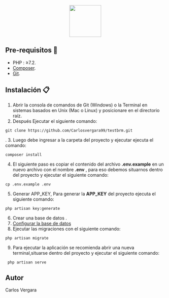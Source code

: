 
<p align="center"><img src="https://cms-assets.tutsplus.com/uploads/users/769/posts/25334/preview_image/get-started-with-laravel-6-400x277.png" width="100"></p>



## Pre-requisitos :pencil:

- PHP : ≥7.2.
- [Composer](https://getcomposer.org/download/).
- [Git](https://git-scm.com/).
  
## Instalación :clipboard:

1. Abrir  la consola de comandos de Git (Windows) o la Terminal en sistemas basados en Unix (Mac o Linux) y posicionare en el directorio raíz.
2. Después Ejecutar el siguiente comando:  
```
git clone https://github.com/Carlosvergara99/testbrm.git
```
.
3. Luego debe ingresar a la carpeta del proyecto y ejecutar ejecuta el comando:
```
composer install
```
4. El siguiente paso es copiar el contenido del archivo **.env.example** en un nuevo archivo con el nombre **.env** , para eso debemos situarnos dentro del proyecto y ejecutar el siguiente comando:
 
```
cp .env.example .env

```
5. Generar APP_KEY, Para generar la **APP_KEY** del proyecto ejecuta el siguiente comando: 
```
php artisan key:generate

```

6. Crear una base de datos .
7. [Configurar la base de datos](https://richos.gitbooks.io/laravel-5/content/capitulos/chapter3.html)
8. Ejecutar las migraciones con el siguiente comando:

```
php artisan migrate

```

9. Para ejecutar la aplicación se recomienda abrir una nueva terminal,situarse dentro del proyecto y ejecutar el siguiente comando:
```
 php artisan serve

```

## Autor

Carlos Vergara
